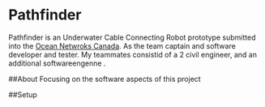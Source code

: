 # Pathfinder
Pathfinder is an Underwater Cable Connecting Robot prototype submitted into the [Ocean Netwroks Canada](https://www.oceannetworks.ca/). As the team captain and software developer and tester. My teammates consistid of a 2 civil engineer, and an additional softwareengenne .

##About
Focusing on the software aspects of this project

##Setup
